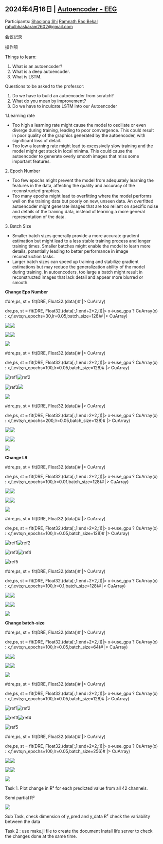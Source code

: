 ## <a name="_29ik9nxpfuz3"></a>2024年4月16日 | [Autoencoder - EEG](https://www.google.com/calendar/event?eid=MWdtNWV1a25mb2s0cWludGlxYzBzajc1aDAgc2hhb2xvbmdzaGkyMDIxQG0)
Participants: [Shaolong Shi](mailto:shaolongshi2021@gmail.com) [Ramnath Rao Bekal](mailto:ramnathraobekal@gmail.com) <rahulbhaskaram2602@gmail.com>

会议记录


操作项


Things to learn:

1. What is an autoencoder?
1. What is a deep autoencoder.
1. What is LSTM.

Questions to be asked to the professor:

1. Do we have to build an autoencoder from scratch? 
1. What do you mean by improvement?
1. Do we have to inculcate LSTM into our Autoencoder


























1\.Learning rate

- Too high a learning rate might cause the model to oscillate or even diverge during training, leading to poor convergence. This could result in poor quality of the graphics generated by the autoencoder, with significant loss of detail.
- Too low a learning rate might lead to excessively slow training and the model might get stuck in local minima. This could cause the autoencoder to generate overly smooth images that miss some important features.

2\. Epoch Number

- Too few epochs might prevent the model from adequately learning the features in the data, affecting the quality and accuracy of the reconstructed graphics.
- Too many epochs might lead to overfitting where the model performs well on the training data but poorly on new, unseen data. An overfitted autoencoder might generate images that are too reliant on specific noise and details of the training data, instead of learning a more general representation of the data.

3\. Batch Size

- Smaller batch sizes generally provide a more accurate gradient estimation but might lead to a less stable training process and longer training times. Smaller batches might enable the model to learn more details, potentially leading to better performance in image reconstruction tasks.
- Larger batch sizes can speed up training and stabilize gradient estimations but may reduce the generalization ability of the model during training. In autoencoders, too large a batch might result in reconstructed images that lack detail and appear more blurred or smooth.











**Change Epo Number**

#dre,ps, st = fit(DRE, Float32.(data))# |> CuArray)

dre,ps, st = fit(DRE, Float32.(data[:,1:end÷2\*2,:])|> x->use\_gpu ? CuArray(x) : x,f,evts;n\_epochs=30,lr=0.05,batch\_size=128)# |> CuArray)

![](Aspose.Words.efcefd3e-a8ce-4538-accf-1b4b8b28d44b.001.png)![](Aspose.Words.efcefd3e-a8ce-4538-accf-1b4b8b28d44b.002.png)

![](Aspose.Words.efcefd3e-a8ce-4538-accf-1b4b8b28d44b.003.png)![](Aspose.Words.efcefd3e-a8ce-4538-accf-1b4b8b28d44b.004.png)

![](Aspose.Words.efcefd3e-a8ce-4538-accf-1b4b8b28d44b.005.png)






#dre,ps, st = fit(DRE, Float32.(data))# |> CuArray)

dre,ps, st = fit(DRE, Float32.(data[:,1:end÷2\*2,:])|> x->use\_gpu ? CuArray(x) : x,f,evts;n\_epochs=100,lr=0.05,batch\_size=128)# |> CuArray)

![ref1]![ref2]

![ref3]![](Aspose.Words.efcefd3e-a8ce-4538-accf-1b4b8b28d44b.009.png)

![](Aspose.Words.efcefd3e-a8ce-4538-accf-1b4b8b28d44b.010.png)












#dre,ps, st = fit(DRE, Float32.(data))# |> CuArray)

dre,ps, st = fit(DRE, Float32.(data[:,1:end÷2\*2,:])|> x->use\_gpu ? CuArray(x) : x,f,evts;n\_epochs=200,lr=0.05,batch\_size=128)# |> CuArray)

![](Aspose.Words.efcefd3e-a8ce-4538-accf-1b4b8b28d44b.011.png)![](Aspose.Words.efcefd3e-a8ce-4538-accf-1b4b8b28d44b.012.png)

![](Aspose.Words.efcefd3e-a8ce-4538-accf-1b4b8b28d44b.013.png)![](Aspose.Words.efcefd3e-a8ce-4538-accf-1b4b8b28d44b.014.png)

![](Aspose.Words.efcefd3e-a8ce-4538-accf-1b4b8b28d44b.015.png)








**Change LR**

#dre,ps, st = fit(DRE, Float32.(data))# |> CuArray)

dre,ps, st = fit(DRE, Float32.(data[:,1:end÷2\*2,:])|> x->use\_gpu ? CuArray(x) : x,f,evts;n\_epochs=100,lr=0.01,batch\_size=128)# |> CuArray)


![](Aspose.Words.efcefd3e-a8ce-4538-accf-1b4b8b28d44b.016.png)![](Aspose.Words.efcefd3e-a8ce-4538-accf-1b4b8b28d44b.017.png)

![](Aspose.Words.efcefd3e-a8ce-4538-accf-1b4b8b28d44b.018.png)![](Aspose.Words.efcefd3e-a8ce-4538-accf-1b4b8b28d44b.019.png)

![](Aspose.Words.efcefd3e-a8ce-4538-accf-1b4b8b28d44b.020.png)










#dre,ps, st = fit(DRE, Float32.(data))# |> CuArray)

dre,ps, st = fit(DRE, Float32.(data[:,1:end÷2\*2,:])|> x->use\_gpu ? CuArray(x) : x,f,evts;n\_epochs=100,lr=0.05,batch\_size=128)# |> CuArray)

![ref1]![ref2]

![ref3]![ref4]

![ref5]














#dre,ps, st = fit(DRE, Float32.(data))# |> CuArray)

dre,ps, st = fit(DRE, Float32.(data[:,1:end÷2\*2,:])|> x->use\_gpu ? CuArray(x) : x,f,evts;n\_epochs=100,lr=0.1,batch\_size=128)# |> CuArray)


![](Aspose.Words.efcefd3e-a8ce-4538-accf-1b4b8b28d44b.023.png)![](Aspose.Words.efcefd3e-a8ce-4538-accf-1b4b8b28d44b.024.png)

![](Aspose.Words.efcefd3e-a8ce-4538-accf-1b4b8b28d44b.025.png)![](Aspose.Words.efcefd3e-a8ce-4538-accf-1b4b8b28d44b.026.png)

![](Aspose.Words.efcefd3e-a8ce-4538-accf-1b4b8b28d44b.027.png)




**Change batch-size**

#dre,ps, st = fit(DRE, Float32.(data))# |> CuArray)

dre,ps, st = fit(DRE, Float32.(data[:,1:end÷2\*2,:])|> x->use\_gpu ? CuArray(x) : x,f,evts;n\_epochs=100,lr=0.05,batch\_size=64)# |> CuArray)

![](Aspose.Words.efcefd3e-a8ce-4538-accf-1b4b8b28d44b.028.png)![](Aspose.Words.efcefd3e-a8ce-4538-accf-1b4b8b28d44b.029.png)

![](Aspose.Words.efcefd3e-a8ce-4538-accf-1b4b8b28d44b.030.png)![](Aspose.Words.efcefd3e-a8ce-4538-accf-1b4b8b28d44b.031.png)

![](Aspose.Words.efcefd3e-a8ce-4538-accf-1b4b8b28d44b.032.png)




#dre,ps, st = fit(DRE, Float32.(data))# |> CuArray)

dre,ps, st = fit(DRE, Float32.(data[:,1:end÷2\*2,:])|> x->use\_gpu ? CuArray(x) : x,f,evts;n\_epochs=100,lr=0.05,batch\_size=128)# |> CuArray)

![ref1]![ref2]

![ref3]![ref4]

![ref5]










#dre,ps, st = fit(DRE, Float32.(data))# |> CuArray)

dre,ps, st = fit(DRE, Float32.(data[:,1:end÷2\*2,:])|> x->use\_gpu ? CuArray(x) : x,f,evts;n\_epochs=100,lr=0.05,batch\_size=256)# |> CuArray)

![](Aspose.Words.efcefd3e-a8ce-4538-accf-1b4b8b28d44b.033.png)![](Aspose.Words.efcefd3e-a8ce-4538-accf-1b4b8b28d44b.034.png)

![](Aspose.Words.efcefd3e-a8ce-4538-accf-1b4b8b28d44b.035.png)![](Aspose.Words.efcefd3e-a8ce-4538-accf-1b4b8b28d44b.036.png)

![](Aspose.Words.efcefd3e-a8ce-4538-accf-1b4b8b28d44b.037.png)






Task 1. Plot change in R² for each predicted value from all 42 channels.

Semi partial R²

![](Aspose.Words.efcefd3e-a8ce-4538-accf-1b4b8b28d44b.038.png)

Sub Task, check dimension of y\_pred and y\_data
R² check the variability between the data

Task 2 : use make.jl file to create the document
Install life server to check the changes done at the same time.








[ref1]: Aspose.Words.efcefd3e-a8ce-4538-accf-1b4b8b28d44b.006.png
[ref2]: Aspose.Words.efcefd3e-a8ce-4538-accf-1b4b8b28d44b.007.png
[ref3]: Aspose.Words.efcefd3e-a8ce-4538-accf-1b4b8b28d44b.008.png
[ref4]: Aspose.Words.efcefd3e-a8ce-4538-accf-1b4b8b28d44b.021.png
[ref5]: Aspose.Words.efcefd3e-a8ce-4538-accf-1b4b8b28d44b.022.png